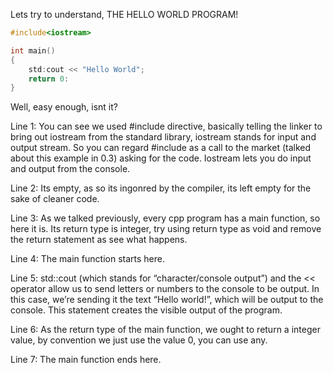 Lets try to understand, THE HELLO WORLD PROGRAM!

```cpp
#include<iostream>

int main()
{
	std:cout << "Hello World";
	return 0:
}
```

Well, easy enough, isnt it?

Line 1: You can see we used #include directive, basically telling the linker to bring out iostream 
from the standard library, iostream stands for input and output stream. So you can regard #include as
a call to the market (talked about this example in 0.3) asking for the code. Iostream lets you do 
input and output from the console.

Line 2: Its empty, as so its ingonred by the compiler, its left empty for the sake of cleaner code.

Line 3: As we talked previously, every cpp program has a main function, so here it is. 
Its return type is integer, try using return type as void and remove the return statement as see what happens.

Line 4: The main function starts here.

Line 5: std::cout (which stands for “character/console output”) and the << operator 
allow us to send letters or numbers to the console to be output. In this case, we’re sending 
it the text “Hello world!”, which will be output to the console. This statement creates the 
visible output of the program.

Line 6: As the return type of the main function, we ought to return a integer value, by convention 
we just use the value 0, you can use any.

Line 7: The main function ends here.
